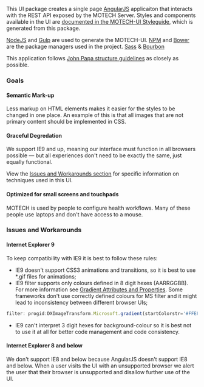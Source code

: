 This UI package creates a single page [AngularJS](https://angularjs.org/) applicaiton that interacts with the REST API exposed by the MOTECH Server. Styles and components available in the UI are [documented in the MOTECH-UI Styleguide](http://styleguide.motechproject.org), which is generated from this package.

[NodeJS](https://nodejs.org) and [Gulp](http://gulpjs.com/) are used to generate the MOTECH-UI. [NPM](https://www.npmjs.com/) and [Bower](http://bower.io/) are the package managers used in the project. [Sass](http://sass-lang.com/) & [Bourbon](http://bourbon.io/)

This application follows [John Papa structure guidelines](https://github.com/johnpapa/angular-styleguide) as closely as possible.

### Goals

#### Semantic Mark-up
Less markup on HTML elements makes it easier for the styles to be changed in one place. An example of this is that all images that are not primary content should be implemented in CSS.

#### Graceful Degredation
We support IE9 and up, meaning our interface must function in all browsers possible — but all experiences don't need to be exactly the same, just equally functional.

View the [Issues and Workarounds section](#issues) for specific information on techniques used in this UI. 

#### Optimized for small screens and touchpads
MOTECH is used by people to configure health workflows. Many of these people use laptops and don't have access to a mouse.

### <a name="issues"></a>Issues and Workarounds

#### Internet Explorer 9
To keep compatibility with IE9 it is best to follow these rules:

- IE9 doesn't support CSS3 animations and transitions, so it is best to use *.gif files for animations;
- IE9 filter supports only colours defined in 8 digit hexes (AARRGGBB). For more information see [Gradient Attributes and Properties](https://msdn.microsoft.com/en-us/library/ms532997(v=vs.85).aspx). Some frameworks don't use correctly defined colours for MS filter and it might lead to inconsistency between different browser UIs;
```javascript
filter: progid:DXImageTransform.Microsoft.gradient(startColorstr='#FFE8E8E8', endColorstr='#FFF2F2F1');
```
- IE9 can't interpret 3 digit hexes for background-colour so it is best not to use it at all for better code management and code consistency.

#### Internet Explorer 8 and below
We don't support IE8 and below because AngularJS doesn't support IE8 and below. When a user visits the UI with an unsupported browser we alert the user that their browser is unsupported and disallow further use of the UI.
